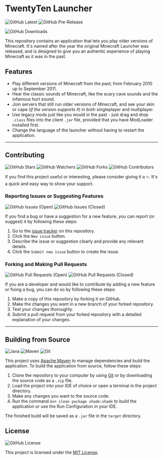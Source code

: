 # TwentyTen Launcher

![GitHub Latest](https://img.shields.io/github/v/release/Kawaxte/TwentyTenLauncher?sort=date&logo=github&label=latest&style=for-the-badge)
![GitHub Pre-Release](https://img.shields.io/github/v/release/Kawaxte/TwentyTenLauncher?include_prereleases&sort=date&logo=github&label=pre-release&style=for-the-badge)

![GitHub Downloads](https://img.shields.io/github/downloads/Kawaxte/TwentyTenLauncher/total?sort=semver&logo=github&style=for-the-badge)

This repository contains an application that lets you play older versions of Minecraft. It's named
after the year the original Minecraft Launcher was released, and is
designed to give you an authentic experience of playing Minecraft as it was in the past.

## Features

- Play different versions of Minecraft from the past; from February 2010 up to
  September 2011.
- Hear the classic sounds of Minecraft, like the scary cave sounds and the infamous hurt sound.
- Join servers that still run older versions of Minecraft, and see your skin or cape (_if the
  version
  supports it_) in both singleplayer and multiplayer.
- Use legacy mods just like you would in the past - just drag and drop `.class` files into the
  client `.jar` file, provided that you have ModLoader installed first.
- Change the language of the launcher without having to restart the application.

---

## Contributing

![GitHub Stars](https://img.shields.io/github/stars/Kawaxte/TwentyTenLauncher?logo=github&style=for-the-badge)
![GitHub Watchers](https://img.shields.io/github/watchers/Kawaxte/TwentyTenLauncher?logo=github&style=for-the-badge)
![GitHub Forks](https://img.shields.io/github/forks/Kawaxte/TwentyTenLauncher?logo=github&style=for-the-badge)
![GitHub Contributors](https://img.shields.io/github/contributors/Kawaxte/TwentyTenLauncher?logo=github&style=for-the-badge)

If you find this project useful or interesting, please consider giving it a ⭐. It's a
quick and easy way to show your support.

### Reporting Issues or Suggesting Features

![GitHub Issues (Open)](https://img.shields.io/github/issues/Kawaxte/TwentyTenLauncher?logo=github&style=for-the-badge)
![GitHub Issues (Closed)](https://img.shields.io/github/issues-closed/Kawaxte/TwentyTenLauncher?logo=github&style=for-the-badge)

If you find a bug or have a suggestion for a new feature, you can report (or suggest) it by
following
these steps:

1. Go to the [issue tracker](https://github.com/Kawaxte/TwentyTenLauncher/issues) on this
   repository.
2. Click the `New issue` button.
3. Describe the issue or suggestion clearly and provide any relevant details.
4. Click the `Submit new issue` button to create the issue.

### Forking and Making Pull Requests

![GitHub Pull Requests (Open)](https://img.shields.io/github/issues-pr/Kawaxte/TwentyTenLauncher?logo=github&style=for-the-badge)
![GitHub Pull Requests (Closed)](https://img.shields.io/github/issues-pr-closed/Kawaxte/TwentyTenLauncher?logo=github&style=for-the-badge)

If you are a developer and would like to contribute by adding a new feature or
fixing a bug, you can do so by following these steps:

1. Make a copy of this repository by forking it on GitHub.
2. Make the changes you want in a new branch of your forked repository.
3. Test your changes thoroughly.
4. Submit a pull request from your forked repository with a detailed
   explanation of your changes.

---

## Building from Source

![Java](https://img.shields.io/badge/Java-8%2B-blue?style=for-the-badge)
![Maven](https://img.shields.io/badge/Maven-3.8.1-blue?logo=apachemaven&color=C71A36&style=for-the-badge)
![Git](https://img.shields.io/badge/Git-2.40.1-blue?logo=git&color=F05032&style=for-the-badge)

This project uses [Apache Maven](https://maven.apache.org/) to manage dependencies and build the
application. To build the application from source, follow these steps:

1. Clone the repository to your computer by using [Git](https://git-scm.com/) or by downloading the
   source code as a `.zip` file.
2. Load the project into your IDE of choice or open a terminal in the project directory.
3. Make any changes you want to the source code.
4. Run the command `mvn clean package shade:shade` to build the application or use the Run
   Configuration
   in your IDE.

The finished build will be saved as a `.jar` file in the `target` directory.

## License

![GitHub License](https://img.shields.io/github/license/Kawaxte/TwentyTenLauncher?logo=github&style=for-the-badge)

This project is licensed under the [MIT License](https://choosealicense.com/licenses/mit/).